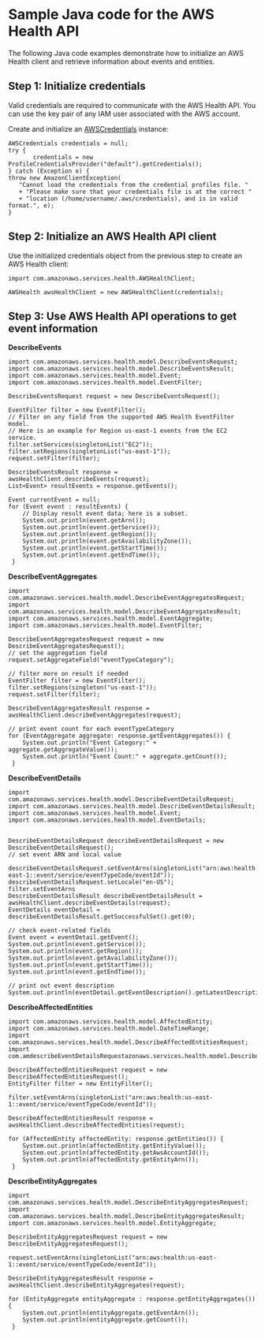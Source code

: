 # Sample Java code for the AWS Health API<a name="code-sample-java"></a>

The following Java code examples demonstrate how to initialize an AWS Health client and retrieve information about events and entities\.

## Step 1: Initialize credentials<a name="step-1"></a>

Valid credentials are required to communicate with the AWS Health API\. You can use the key pair of any IAM user associated with the AWS account\.

Create and initialize an [AWSCredentials](https://docs.aws.amazon.com/AWSJavaSDK/latest/javadoc/com/amazonaws/auth/AWSCredentials.html) instance:

```
AWSCredentials credentials = null;
try {
       credentials = new ProfileCredentialsProvider("default").getCredentials();
} catch (Exception e) {
throw new AmazonClientException(
   "Cannot load the credentials from the credential profiles file. "
   + "Please make sure that your credentials file is at the correct "
   + "location (/home/username/.aws/credentials), and is in valid format.", e);
}
```

## Step 2: Initialize an AWS Health API client<a name="step-2"></a>

Use the initialized credentials object from the previous step to create an AWS Health client:

```
import com.amazonaws.services.health.AWSHealthClient;

AWSHealth awsHealthClient = new AWSHealthClient(credentials);
```

## Step 3: Use AWS Health API operations to get event information<a name="step-3"></a>

**DescribeEvents**

```
import com.amazonaws.services.health.model.DescribeEventsRequest;
import com.amazonaws.services.health.model.DescribeEventsResult;
import com.amazonaws.services.health.model.Event;
import com.amazonaws.services.health.model.EventFilter;

DescribeEventsRequest request = new DescribeEventsRequest();

EventFilter filter = new EventFilter();
// Filter on any field from the supported AWS Health EventFilter model. 
// Here is an example for Region us-east-1 events from the EC2 service.
filter.setServices(singletonList("EC2"));
filter.setRegions(singletonList("us-east-1"));
request.setFilter(filter);

DescribeEventsResult response = awsHealthClient.describeEvents(request);
List<Event> resultEvents = response.getEvents();

Event currentEvent = null;
for (Event event : resultEvents) {
    // Display result event data; here is a subset.
    System.out.println(event.getArn());
    System.out.println(event.getService());
    System.out.println(event.getRegion());
    System.out.println(event.getAvailabilityZone());
    System.out.println(event.getStartTime());
    System.out.println(event.getEndTime());
 }
```

**DescribeEventAggregates**

```
import com.amazonaws.services.health.model.DescribeEventAggregatesRequest;
import com.amazonaws.services.health.model.DescribeEventAggregatesResult;
import com.amazonaws.services.health.model.EventAggregate;
import com.amazonaws.services.health.model.EventFilter;

DescribeEventAggregatesRequest request = new DescribeEventAggregatesRequest();
// set the aggregation field
request.setAggregateField("eventTypeCategory");

// filter more on result if needed
EventFilter filter = new EventFilter();
filter.setRegions(singleton("us-east-1"));
request.setFilter(filter);

DescribeEventAggregatesResult response = awsHealthClient.describeEventAggregates(request);

// print event count for each eventTypeCategory
for (EventAggregate aggregate: response.getEventAggregates()) {
    System.out.println("Event Category:" + aggregate.getAggregateValue());
    System.out.println("Event Count:" + aggregate.getCount());
 }
```

**DescribeEventDetails**

```
import com.amazonaws.services.health.model.DescribeEventDetailsRequest;
import com.amazonaws.services.health.model.DescribeEventDetailsResult;
import com.amazonaws.services.health.model.Event;
import com.amazonaws.services.health.model.EventDetails;


DescribeEventDetailsRequest describeEventDetailsRequest = new DescribeEventDetailsRequest();
// set event ARN and local value

describeEventDetailsRequest.setEventArns(singletonList("arn:aws:health:us-east-1::event/service/eventTypeCode/eventId"));
describeEventDetailsRequest.setLocale("en-US");
filter.setEventArns
DescribeEventDetailsResult describeEventDetailsResult = awsHealthClient.describeEventDetails(request);
EventDetails eventDetail = describeEventDetailsResult.getSuccessfulSet().get(0);

// check event-related fields
Event event = eventDetail.getEvent();
System.out.println(event.getService());
System.out.println(event.getRegion());
System.out.println(event.getAvailabilityZone());
System.out.println(event.getStartTime());
System.out.println(event.getEndTime());

// print out event description
System.out.println(eventDetail.getEventDescription().getLatestDescription());
```

**DescribeAffectedEntities**

```
import com.amazonaws.services.health.model.AffectedEntity;
import com.amazonaws.services.health.model.DateTimeRange;
import com.amazonaws.services.health.model.DescribeAffectedEntitiesRequest;
import com.amdescribeEventDetailsRequestazonaws.services.health.model.DescribeAffectedEntitiesResult;

DescribeAffectedEntitiesRequest request = new DescribeAffectedEntitiesRequest();
EntityFilter filter = new EntityFilter();

filter.setEventArns(singletonList("arn:aws:health:us-east-1::event/service/eventTypeCode/eventId"));

DescribeAffectedEntitiesResult response = awsHealthClient.describeAffectedEntities(request);

for (AffectedEntity affectedEntity: response.getEntities()) {
    System.out.println(affectedEntity.getEntityValue());
    System.out.println(affectedEntity.getAwsAccountId());
    System.out.println(affectedEntity.getEntityArn());
 }
```

**DescribeEntityAggregates**

```
import com.amazonaws.services.health.model.DescribeEntityAggregatesRequest;
import com.amazonaws.services.health.model.DescribeEntityAggregatesResult;
import com.amazonaws.services.health.model.EntityAggregate;

DescribeEntityAggregatesRequest request = new DescribeEntityAggregatesRequest();

request.setEventArns(singletonList("arn:aws:health:us-east-1::event/service/eventTypeCode/eventId"));

DescribeEntityAggregatesResult response = awsHealthClient.describeEntityAggregates(request);

for (EntityAggregate entityAggregate : response.getEntityAggregates()) {
    System.out.println(entityAggregate.getEventArn());
    System.out.println(entityAggregate.getCount());
 }
```